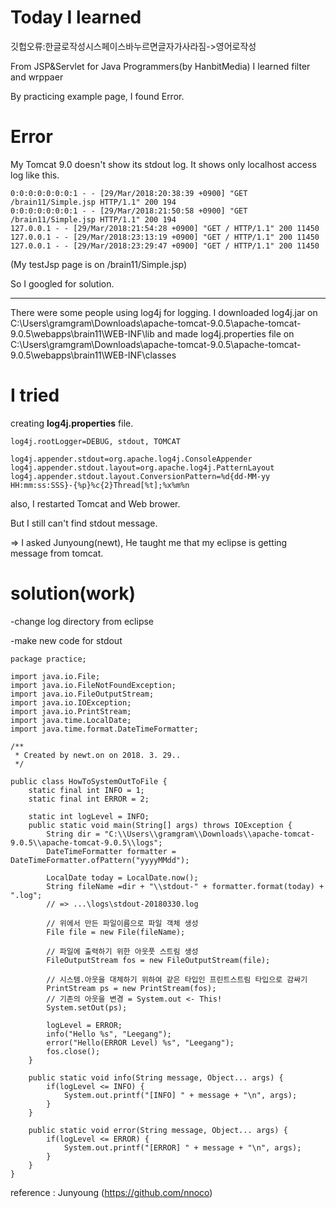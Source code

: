 Today I learned 
===========
깃헙오류:한글로작성시스페이스바누르면글자가사라짐->영어로작성


From JSP&Servlet for Java Programmers(by HanbitMedia)
I learned filter and wrppaer 

By practicing example page, I found Error.


Error
===========
My Tomcat 9.0 doesn't show its stdout log.
It shows only localhost access log like this.

```
0:0:0:0:0:0:0:1 - - [29/Mar/2018:20:38:39 +0900] "GET /brain11/Simple.jsp HTTP/1.1" 200 194
0:0:0:0:0:0:0:1 - - [29/Mar/2018:21:50:58 +0900] "GET /brain11/Simple.jsp HTTP/1.1" 200 194
127.0.0.1 - - [29/Mar/2018:21:54:28 +0900] "GET / HTTP/1.1" 200 11450
127.0.0.1 - - [29/Mar/2018:23:13:19 +0900] "GET / HTTP/1.1" 200 11450
127.0.0.1 - - [29/Mar/2018:23:29:47 +0900] "GET / HTTP/1.1" 200 11450
```


(My testJsp page is on /brain11/Simple.jsp)

So I googled for solution.

***

There were some people using log4j for logging.
I downloaded log4j.jar on C:\Users\gramgram\Downloads\apache-tomcat-9.0.5\apache-tomcat-9.0.5\webapps\brain11\WEB-INF\lib
and made log4j.properties file on C:\Users\gramgram\Downloads\apache-tomcat-9.0.5\apache-tomcat-9.0.5\webapps\brain11\WEB-INF\classes


I tried 
===========
creating **log4j.properties** file.

```
log4j.rootLogger=DEBUG, stdout, TOMCAT

log4j.appender.stdout=org.apache.log4j.ConsoleAppender
log4j.appender.stdout.layout=org.apache.log4j.PatternLayout
log4j.appender.stdout.layout.ConversionPattern=%d{dd-MM-yy HH:mm:ss:SSS}-{%p}%c{2}Thread[%t];%x%m%n
```



also, I restarted Tomcat and Web brower.

But I still can't find stdout message.

=> I asked Junyoung(newt), He taught me that my eclipse is getting message from tomcat.



solution(work)
===========
-change log directory from eclipse 

-make new code for stdout

```
package practice;

import java.io.File;
import java.io.FileNotFoundException;
import java.io.FileOutputStream;
import java.io.IOException;
import java.io.PrintStream;
import java.time.LocalDate;
import java.time.format.DateTimeFormatter;

/**
 * Created by newt.on on 2018. 3. 29..
 */

public class HowToSystemOutToFile {
	static final int INFO = 1;
	static final int ERROR = 2;
	
	static int logLevel = INFO;
	public static void main(String[] args) throws IOException {
		String dir = "C:\\Users\\gramgram\\Downloads\\apache-tomcat-9.0.5\\apache-tomcat-9.0.5\\logs";
		DateTimeFormatter formatter = DateTimeFormatter.ofPattern("yyyyMMdd");
		
		LocalDate today = LocalDate.now();
		String fileName =dir + "\\stdout-" + formatter.format(today) + ".log";
		// => ...\logs\stdout-20180330.log
		
		// 위에서 만든 파일이름으로 파일 객체 생성
		File file = new File(fileName);
		
		// 파일에 출력하기 위한 아웃풋 스트림 생성
		FileOutputStream fos = new FileOutputStream(file);
		
		// 시스템.아웃을 대체하기 위하여 같은 타입인 프린트스트림 타입으로 감싸기
		PrintStream ps = new PrintStream(fos);
		// 기존의 아웃을 변경 = System.out <- This!
		System.setOut(ps);
		
		logLevel = ERROR;
		info("Hello %s", "Leegang");
		error("Hello(ERROR Level) %s", "Leegang");
		fos.close();
	}
	
	public static void info(String message, Object... args) {
		if(logLevel <= INFO) {
			System.out.printf("[INFO] " + message + "\n", args);
		}
	}
	
	public static void error(String message, Object... args) {
		if(logLevel <= ERROR) {
			System.out.printf("[ERROR] " + message + "\n", args);
		}
	}
}
```

reference : Junyoung (https://github.com/nnoco)


